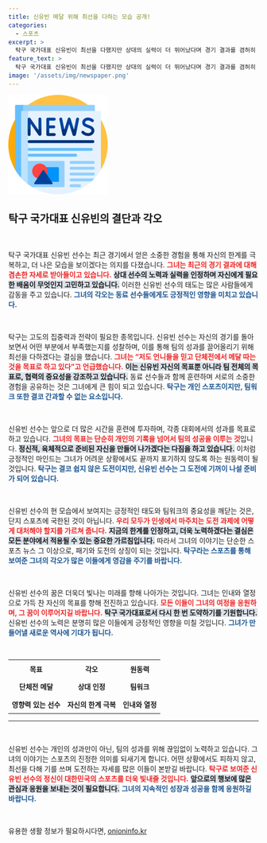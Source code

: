 ```yaml
---
title: 신유빈 메달 위해 최선을 다하는 모습 공개!
categories:
  - 스포츠
excerpt: >
  탁구 국가대표 신유빈이 최선을 다했지만 상대의 실력이 더 뛰어났다며 경기 결과를 겸허히 받아들이고, 단체전 메달 획득에 대한 의지를 다졌습니다. 그녀의 진심 어린 각오와 열정, 당신도 함께 응원해보세요!
feature_text: >
  탁구 국가대표 신유빈이 최선을 다했지만 상대의 실력이 더 뛰어났다며 경기 결과를 겸허히 받아들이고, 단체전 메달 획득에 대한 의지를 다졌습니다. 그녀의 진심 어린 각오와 열정, 당신도 함께 응원해보세요!
image: '/assets/img/newspaper.png'
---
```


<p><img src="/assets/img/newspaper.png" alt="kimp 속보" /></p>

<h2 data-ke-size="size26">탁구 국가대표 신유빈의 결단과 각오</h2>

<p data-ke-size="size16">&nbsp;</p>

<p>탁구 국가대표 신유빈 선수는 최근 경기에서 얻은 소중한 경험을 통해 자신의 한계를 극복하고, 더 나은 모습을 보이겠다는 의지를 다졌습니다. <b><span style="color: #ee2323;">그녀는 최근의 경기 결과에 대해 겸손한 자세로 받아들이고 있습니다.</span></b> <b><span style="background-color: #21538527;">상대 선수의 노력과 실력을 인정하며 자신에게 필요한 배움이 무엇인지 고민하고 있습니다.</span></b> 이러한 신유빈 선수의 태도는 많은 사람들에게 감동을 주고 있습니다. <b><span style="color: #1a5490;">그녀의 각오는 동료 선수들에게도 긍정적인 영향을 미치고 있습니다.</span></b></p>

<p data-ke-size="size16">&nbsp;</p>

<p>탁구는 고도의 집중력과 전략이 필요한 종목입니다. 신유빈 선수는 자신의 경기를 돌아보면서 어떤 부분에서 부족했는지를 성찰하며, 이를 통해 팀의 성과를 끌어올리기 위해 최선을 다하겠다는 결심을 했습니다. <b><span style="color: #ee2323;">그녀는 “저도 언니들을 믿고 단체전에서 메달 따는 것을 목표로 하고 있다”고 언급했습니다.</span></b> <b><span style="background-color: #21538527;">이는 신유빈 자신의 목표뿐 아니라 팀 전체의 목표로, 협력의 중요성을 강조하고 있습니다.</span></b> 동료 선수들과 함께 훈련하며 서로의 소중한 경험을 공유하는 것은 그녀에게 큰 힘이 되고 있습니다. <b><span style="color: #1a5490;">탁구는 개인 스포츠이지만, 팀워크 또한 결코 간과할 수 없는 요소입니다.</span></b></p>

<p data-ke-size="size16">&nbsp;</p>

<p>신유빈 선수는 앞으로 더 많은 시간을 훈련에 투자하며, 각종 대회에서의 성과를 목표로 하고 있습니다. <b><span style="color: #ee2323;">그녀의 목표는 단순히 개인의 기록을 넘어서 팀의 성공을 이루는 것</span></b>입니다. <b><span style="background-color: #21538527;">정신적, 육체적으로 준비된 자신을 만들어 나가겠다는 다짐을 하고 있습니다.</span></b> 이처럼 긍정적인 마인드는 그녀가 어려운 상황에서도 끝까지 포기하지 않도록 하는 원동력이 될 것입니다. <b><span style="color: #1a5490;">탁구는 결코 쉽지 않은 도전이지만, 신유빈 선수는 그 도전에 기꺼이 나설 준비가 되어 있습니다.</span></b></p>

<p data-ke-size="size16">&nbsp;</p>

<p>신유빈 선수의 현 모습에서 보여지는 긍정적인 태도와 팀워크의 중요성을 깨닫는 것은, 단지 스포츠에 국한된 것이 아닙니다. <b><span style="color: #ee2323;">우리 모두가 인생에서 마주치는 도전 과제에 어떻게 대처해야 할지를 가르쳐 줍니다.</span></b> <b><span style="background-color: #21538527;">지금의 한계를 인정하고, 더욱 노력하겠다는 결심은 모든 분야에서 적용될 수 있는 중요한 가르침입니다.</span></b> 따라서 그녀의 이야기는 단순한 스포츠 뉴스 그 이상으로, 패기와 도전의 상징이 되는 것입니다. <b><span style="color: #1a5490;">탁구라는 스포츠를 통해 보여준 그녀의 각오가 많은 이들에게 영감을 주기를 바랍니다.</span></b></p>

<p data-ke-size="size16">&nbsp;</p>

<p>신유빈 선수의 꿈은 더욱더 빛나는 미래를 향해 나아가는 것입니다. 그녀는 인내와 열정으로 가득 찬 자신의 목표를 향해 전진하고 있습니다. <b><span style="color: #ee2323;">모든 이들이 그녀의 여정을 응원하며, 그 꿈이 이루어지길 바랍니다.</span></b> <b><span style="background-color: #21538527;">탁구 국가대표로서 다시 한 번 도약하기를 기원합니다.</span></b> 신유빈 선수의 노력은 분명히 많은 이들에게 긍정적인 영향을 미칠 것입니다. <b><span style="color: #1a5490;">그녀가 만들어낼 새로운 역사에 기대가 됩니다.</span></b> </p>

<p data-ke-size="size16">&nbsp;</p>

<table style="width:100%; border-collapse: collapse;">
  <tr>
    <th style="text-align: center; height: 30px;">목표</th>
    <th style="text-align: center; height: 30px;">각오</th>
    <th style="text-align: center; height: 30px;">원동력</th>
  </tr>
  <tr>
    <td style="text-align: center; height: 30px;"><b>단체전 메달</b></td>
    <td style="text-align: center; height: 30px;"><b>상대 인정</b></td>
    <td style="text-align: center; height: 30px;"><b>팀워크</b></td>
  </tr>
  <tr>
    <td style="text-align: center; height: 30px;"><b>영향력 있는 선수</b></td>
    <td style="text-align: center; height: 30px;"><b>자신의 한계 극복</b></td>
    <td style="text-align: center; height: 30px;"><b>인내와 열정</b></td>
  </tr>
</table>

<hr/>

<p data-ke-size="size16">&nbsp;</p>

<p>신유빈 선수는 개인의 성과만이 아닌, 팀의 성과를 위해 끊임없이 노력하고 있습니다. 그녀의 이야기는 스포츠의 진정한 의미를 되새기게 합니다. 어떤 상황에서도 피하지 않고, 최선을 다해 기를 쓰며 도전하는 자세를 많은 이들이 본받길 바랍니다. <b><span style="color: #ee2323;">탁구로 보여준 신유빈 선수의 정신이 대한민국의 스포츠를 더욱 빛내줄 것입니다.</span></b> <b><span style="background-color: #21538527;">앞으로의 행보에 많은 관심과 응원을 보내는 것이 필요합니다.</span></b> <b><span style="color: #1a5490;">그녀의 지속적인 성장과 성공을 함께 응원하길 바랍니다.</span></b> </p>

<p data-ke-size="size16">&nbsp;</p>
유용한 생활 정보가 필요하시다면, <a href="https://onioninfo.kr" rel="dofollow">onioninfo.kr</a>


